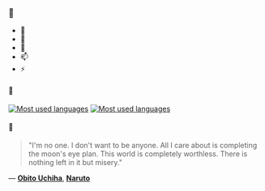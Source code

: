 ### 👋

- 🔭
- 🌱
- 💬
- 📫
- ⚡

#### 🧏

[![Most used languages](https://github-readme-stats-aynah.vercel.app/api/top-langs/?username=aynh&theme=solarized-dark&langs_count=6&layout=compact&hide_title=true)](https://github.com/anuraghazra/github-readme-stats#gh-dark-mode-only)
[![Most used languages](https://github-readme-stats-aynah.vercel.app/api/top-langs/?username=aynh&theme=solarized-light&langs_count=6&layout=compact&hide_title=true)](https://github.com/anuraghazra/github-readme-stats#gh-light-mode-only)

#### 💬

> "I'm no one. I don't want to be anyone. All I care about is completing the moon's eye plan. This world is completely worthless. There is nothing left in it but misery."

&mdash; [**Obito Uchiha**](https://myanimelist.net/character.php?q=Obito%20Uchiha&cat=character), [**Naruto**](https://myanimelist.net/search/all?q=Naruto&cat=all)
